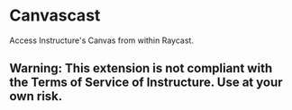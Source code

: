 # Canvascast

Access Instructure's Canvas from within Raycast.

## Warning: This extension is not compliant with the Terms of Service of Instructure. Use at your own risk.
